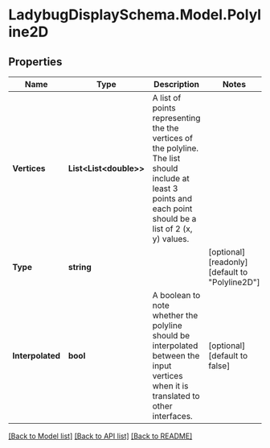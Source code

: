 
# LadybugDisplaySchema.Model.Polyline2D

## Properties

Name | Type | Description | Notes
------------ | ------------- | ------------- | -------------
**Vertices** | **List&lt;List&lt;double&gt;&gt;** | A list of points representing the the vertices of the polyline. The list should include at least 3 points and each point should be a list of 2 (x, y) values. | 
**Type** | **string** |  | [optional] [readonly] [default to "Polyline2D"]
**Interpolated** | **bool** | A boolean to note whether the polyline should be interpolated between the input vertices when it is translated to other interfaces. | [optional] [default to false]

[[Back to Model list]](../README.md#documentation-for-models)
[[Back to API list]](../README.md#documentation-for-api-endpoints)
[[Back to README]](../README.md)

